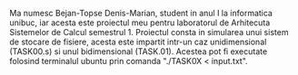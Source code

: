 Ma numesc Bejan-Topse Denis-Marian, student in anul I la informatica unibuc, iar acesta este proiectul meu pentru laboratorul de Arhitecuta Sistemelor de Calcul semestrul 1. 
Proiectul consta in simularea unui sistem de stocare de fisiere, acesta este impartit intr-un caz unidimensional (TASK00.s) si unul bidimensional (TASK.01).
Acestea pot fi executate folosind terminalul ubuntu prin comanda "./TASK0X < input.txt".
